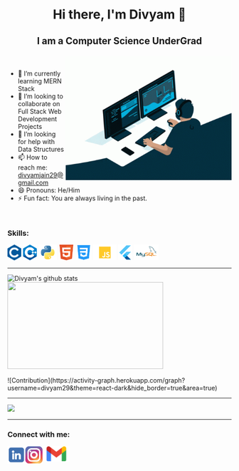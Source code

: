 # <p align="center">Hi there, I'm Divyam 👋</p>
## <p align="center">I am a Computer Science UnderGrad</p>
<!-- ![](https://komarev.com/ghpvc/?username=divyam29) -->

<img width=373.5 height=279.75 src="logos/coding.gif" align="right"></img>
<br>
- 🌱 I’m currently learning MERN Stack
- 👯 I’m looking to collaborate on Full Stack Web Development Projects
- 🤔 I’m looking for help with Data Structures
- 📫 How to reach me: divyamjain29@gmail.com
- 😄 Pronouns: He/Him
- ⚡ Fun fact: You are always living in the past.
<br>
<h3>Skills:</h3>
<p float="left">
<img height="35" title="C" alt="C" src="logos/c.png"/>
<img height="35" alt="C++" title="C++" src="logos/cpp.png"/>
<img height="35" alt="Python" title="Python" src="logos/python.png"/>
<img height="35" alt="HTML5" title="HTML5" src="logos/HTML5.png"/>
<img height="35" alt="CSS3" title="CSS3" src="logos/CSS3.png"/>
<img height="35" alt="JS" title="JS" src="logos/JS.png"/>
<img height="35" alt="Flutter" title="FLUTTER" src="logos/flutter.png"/>
<img height="35" alt="MySQL" title="MYSQL" src="logos/mysql.png"/>
</p>
<hr>

<p>
<img width=450 src="https://github-readme-stats.vercel.app/api?username=divyam29&show_icons=true&include_all_commits=true&count_private=true&title_color=2B5BBD&icon_color=1124BB&text_color=A1A1A1&bg_color=0,000000,130F40" alt="Divyam's github stats" /> 
<img width=350 height=195 src="https://github-readme-stats.vercel.app/api/top-langs/?username=divyam29&layout=compact&&title_color=2B5BBD&icon_color=1124BB&text_color=A1A1A1&bg_color=0,000000,130F40" />
</p>

<p>
  ![Contribution](https://activity-graph.herokuapp.com/graph?username=divyam29&theme=react-dark&hide_border=true&area=true)
</p>
<hr>
<p>
  <img src="https://github-profile-trophy.vercel.app/?username=madushadhanushka&theme=juicyfresh&no-bg=true" />
</p>

<hr>
<h3>Connect with me:</h3>
<p align="center">
<a target="_blank" href="https://www.linkedin.com/in/divyam-jain-b61440141/"><img align="left" title="LinkedIn" alt="LinkedIn" height="40px" src="logos/linkedin.png" /></a>
<a target="_blank" href="https://www.instagram.com/_divyam_29/"><img align="left" title="Instagram" alt="Instagram" height="40px" src="logos/instagram.png" /></a>
<a target="_blank" href="mailto:divyamjain29@gmail.com"><img align="left" title="Mail" alt="Mail" height="35px" src="logos/Gmail.png" /></a>
</p>
